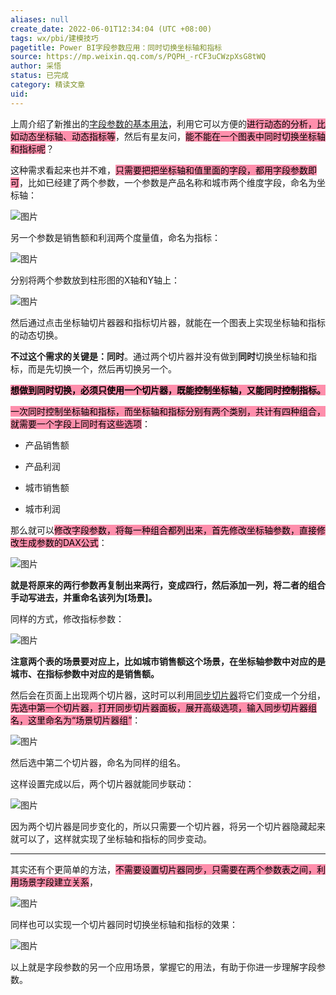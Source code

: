 ```yaml
---
aliases: null
create_date: 2022-06-01T12:34:04 (UTC +08:00)
tags: wx/pbi/建模技巧
pagetitle: Power BI字段参数应用：同时切换坐标轴和指标
source: https://mp.weixin.qq.com/s/PQPH_-rCF3uCWzpXsG8tWQ
author: 采悟
status: 已完成
category: 精读文章
uid: 
---
```


上周介绍了新推出的[字段参数的基本用法](http://mp.weixin.qq.com/s?__biz=MzA4MzQwMjY4MA==&mid=2484080273&idx=1&sn=b985ea8a53854f41a1ba75c0585cb3cd&chksm=8e13a446b9642d5085b1590f38ca7dd36c085269ae2d5d0fe75e09c57fc1ae270158d15d79db&scene=21#wechat_redirect)，利用它可以方便的<mark style="background: #FF5582A6;">进行动态的分析，比如动态坐标轴、动态指标等</mark>，然后有星友问，<mark style="background: #FF5582A6;">能不能在一个图表中同时切换坐标轴和指标呢</mark>？  

这种需求看起来也并不难，<mark style="background: #FF5582A6;">只需要把把坐标轴和值里面的字段，都用字段参数即可</mark>，比如已经建了两个参数，一个参数是产品名称和城市两个维度字段，命名为坐标轴：

![图片](https://mmbiz.qpic.cn/mmbiz_png/aHEbZtANQJMP6F6LPwbTGIZ5zF214qoFhGOuqY7efbqYBNRIpmZbYkUvoz4HTVKt5jbfjibA9GkZEibwLeqpUbGg/640?wx_fmt=png&wxfrom=5&wx_lazy=1&wx_co=1)

另一个参数是销售额和利润两个度量值，命名为指标：

![图片](https://mmbiz.qpic.cn/mmbiz_png/aHEbZtANQJMP6F6LPwbTGIZ5zF214qoF1Yaz5ibJuMaB6LtgzKfN5Z2WDHB8WVAFibzK1aPhSiccOFHMEgdTTic6qQ/640?wx_fmt=png&wxfrom=5&wx_lazy=1&wx_co=1)

分别将两个参数放到柱形图的X轴和Y轴上：

![图片](https://mmbiz.qpic.cn/mmbiz_png/aHEbZtANQJMP6F6LPwbTGIZ5zF214qoFhlWEt3E1NdTQBkpHicFUPKLVvN4bVo6O6icPDRrbXxOzVQibvHFEFX8Jg/640?wx_fmt=png&wxfrom=5&wx_lazy=1&wx_co=1)

然后通过点击坐标轴切片器器和指标切片器，就能在一个图表上实现坐标轴和指标的动态切换。  

**不过这个需求的关键是：同时**。通过两个切片器并没有做到**同时**切换坐标轴和指标，而是先切换一个，然后再切换另一个。

**<mark style="background: #FF5582A6;">想做到同时切换，必须只使用一个切片器，既能控制坐标轴，又能同时控制指标。</mark>**

<mark style="background: #FF5582A6;">一次同时控制坐标轴和指标，而坐标轴和指标分别有两个类别，共计有四种组合，就需要一个字段上同时有这些选项</mark>：

-   产品销售额
    
-   产品利润  
    
-   城市销售额
    
-   城市利润
    

那么就可以<mark style="background: #FF5582A6;">修改字段参数，将每一种组合都列出来，首先修改坐标轴参数，直接修改生成参数的DAX公式</mark>：  

![图片](https://mmbiz.qpic.cn/mmbiz_png/aHEbZtANQJMP6F6LPwbTGIZ5zF214qoFgCL2kf64b7qjFtQZRb1VazIKvjmnq3EP3ME3yTchicLfPulvc0YGW2w/640?wx_fmt=png&wxfrom=5&wx_lazy=1&wx_co=1)

**就是将原来的两行参数再复制出来两行，变成四行，然后添加一列，将二者的组合手动写进去，并重命名该列为\[场景\]。**  

同样的方式，修改指标参数：

![图片](https://mmbiz.qpic.cn/mmbiz_png/aHEbZtANQJMP6F6LPwbTGIZ5zF214qoFveEeWds3AR63ic24QhuHKcfQmIWlNTcrSWqBgf7vsQC5CCCWpDibqFqA/640?wx_fmt=png&wxfrom=5&wx_lazy=1&wx_co=1)

**注意两个表的场景要对应上，比如城市销售额这个场景，在坐标轴参数中对应的是城市、在指标参数中对应的是销售额。**  

然后会在页面上出现两个切片器，这时可以利用[同步切片器](http://mp.weixin.qq.com/s?__biz=MzA4MzQwMjY4MA==&mid=2484068670&idx=1&sn=c3058974e1651626ff2a80a318e6e7da&chksm=8e0c4be9b97bc2ff1cccdb26a04e84534eb3c129776ef26e71c99459ab57e54c006debfb3b2c&scene=21#wechat_redirect)将它们变成一个分组，<mark style="background: #FF5582A6;">先选中第一个切片器，打开同步切片器面板，展开高级选项，输入同步切片器组名，这里命名为“场景切片器组”</mark>：  

![图片](https://mmbiz.qpic.cn/mmbiz_png/aHEbZtANQJMP6F6LPwbTGIZ5zF214qoF3N9KcKKicUic3FVm0o9rPgSJpJsCaibIicQlCwvhzZLKvGnjsJsq5b6how/640?wx_fmt=png&wxfrom=5&wx_lazy=1&wx_co=1)

然后选中第二个切片器，命名为同样的组名。

这样设置完成以后，两个切片器就能同步联动：

![图片](https://mmbiz.qpic.cn/mmbiz_gif/aHEbZtANQJMP6F6LPwbTGIZ5zF214qoFIFYyEgtkyu1Y8SYhSN4icIFvtrbHDljlVuxBwznaib6sia0ib3IDLI5tjg/640?wx_fmt=gif&wxfrom=5&wx_lazy=1)

因为两个切片器是同步变化的，所以只需要一个切片器，将另一个切片器隐藏起来就可以了，这样就实现了坐标轴和指标的同步变动。  

___

其实还有个更简单的方法，<mark style="background: #FF5582A6;">不需要设置切片器同步，只需要在两个参数表之间，利用场景字段建立关系</mark>，  

![图片](https://mmbiz.qpic.cn/mmbiz_png/aHEbZtANQJMP6F6LPwbTGIZ5zF214qoFibklxrq1PmhniaRPcibNpU1tAfkW4yDybOzW2YdBicZ1xMj8GeULREtG3g/640?wx_fmt=png&wxfrom=5&wx_lazy=1&wx_co=1)

同样也可以实现一个切片器同时切换坐标轴和指标的效果：

![图片](https://mmbiz.qpic.cn/mmbiz_png/aHEbZtANQJMP6F6LPwbTGIZ5zF214qoFa9duj7M65p03bgJvFrBCNLQ3jJJk2tug0qbVZhVm40kqlVm9GAPjEg/640?wx_fmt=png&wxfrom=5&wx_lazy=1&wx_co=1)

以上就是字段参数的另一个应用场景，掌握它的用法，有助于你进一步理解字段参数。
